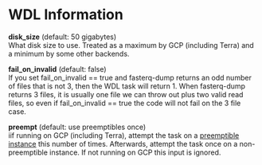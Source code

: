 # WDL Information

**disk_size** (default: 50 gigabytes)  
What disk size to use. Treated as a maximum by GCP (including Terra) and a minimum by some other backends.

**fail_on_invalid** (default: false)  
If you set fail_on_invalid == true and fasterq-dump returns an odd number of files that is not 3, then the WDL task will return 1. When fasterq-dump returns 3 files, it is usually one file we can throw out plus two valid read files, so even if fail_on_invalid == true the code will not fail on the 3 file case.

**preempt** (default: use preemptibles once)  
iif running on GCP (including Terra), attempt the task on a [preemptible instance](https://cloud.google.com/compute/docs/instances/preemptible) this number of times. Afterwards, attempt the task once on a non-preemptible instance. If not running on GCP this input is ignored.